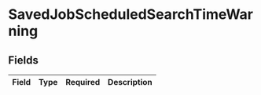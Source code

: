# SavedJobScheduledSearchTimeWarning


## Fields

| Field       | Type        | Required    | Description |
| ----------- | ----------- | ----------- | ----------- |